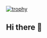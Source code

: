[![trophy](https://github-profile-trophy.vercel.app/?username=ShadrackNN)](https://github.com/ShadrackNN/github-profile-trophy)
## Hi there 👋

<!--
**ShadrackNN/ShadrackNN** is a ✨ _special_ ✨ repository because its `README.md` (this file) appears on your GitHub profile.

Here are some ideas to get you started:

- 🔭 I’m currently working on ...
- 🌱 I’m currently learning ...
- 👯 I’m looking to collaborate on ...
- 🤔 I’m looking for help with ...
- 💬 Ask me about ...
- 📫 How to reach me: ...
- 😄 Pronouns: ...
- ⚡ Fun fact: ...
-->
